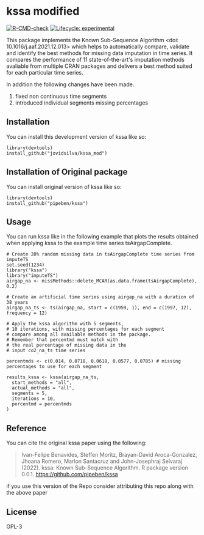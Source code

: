 
# kssa modified

<!-- badges: start -->
[![R-CMD-check](https://github.com/SteffenMoritz/kssa/workflows/R-CMD-check/badge.svg)](https://github.com/SteffenMoritz/kssa/actions)
[![Lifecycle: experimental](https://img.shields.io/badge/lifecycle-experimental-orange.svg)](https://lifecycle.r-lib.org/articles/stages.html#experimental)
<!-- badges: end -->

This package implements the Known Sub-Sequence Algorithm <doi: 10.1016/j.aaf.2021.12.013> which helps to automatically compare, validate and identify the best methods for missing data imputation in time series. It compares the performance of 11 state-of-the-art's imputation methods avaliable from multiple CRAN packages and delivers a best method suited for each particular time series.

In addition the following changes have been made.

1. fixed non continuous time segments
2. introduced individual segments missing percentages

## Installation

You can install this development version of kssa like so:

```
library(devtools)
install_github("jovidsilva/kssa_mod")
```

## Installation of Original package

You can install original version of kssa like so:

```
library(devtools)
install_github("pipeben/kssa")
```
## Usage

You can run kssa like in the following example that plots the results obtained when applying kssa to the example time series tsAirgapComplete.

```
# Create 20% random missing data in tsAirgapComplete time series from imputeTS
set.seed(1234)
library("kssa")
library("imputeTS")
airgap_na <- missMethods::delete_MCAR(as.data.frame(tsAirgapComplete), 0.2)

# Create an artificial time series using airgap_na with a duration of 38 years
airgap_na_ts <- ts(airgap_na, start = c(1959, 1), end = c(1997, 12), frequency = 12)

# Apply the kssa algorithm with 5 segments,
# 10 iterations, with missing percentages for each segment
# compare among all available methods in the package.
# Remember that percentmd must match with
# the real percentage of missing data in the
# input co2_na_ts time series

percentmds <- c(0.014, 0.0718, 0.0618, 0.0577, 0.0785) # missing percentages to use for each segment

results_kssa <- kssa(airgap_na_ts,
  start_methods = "all",
  actual_methods = "all",
  segments = 5,
  iterations = 10,
  percentmd = percentmds
)
```



## Reference
You can cite the original kssa paper using the following: 

  > Ivan-Felipe Benavides, Steffen Moritz, Brayan-David Aroca-Gonzalez, Jhoana
  Romero, Marlon Santacruz and John-Josephraj Selvaraj (2022). kssa: Known
  Sub-Sequence Algorithm. R package version 0.0.1.
  https://github.com/pipeben/kssa

if you use this version of the Repo consider attributing this repo along with the above paper
  
## License
GPL-3
 
